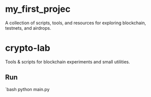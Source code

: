# my_first_projec
A collection of scripts, tools, and resources for exploring blockchain, testnets, and airdrops.
# crypto-lab
Tools & scripts for blockchain experiments and small utilities.

## Run
`bash
python main.py
